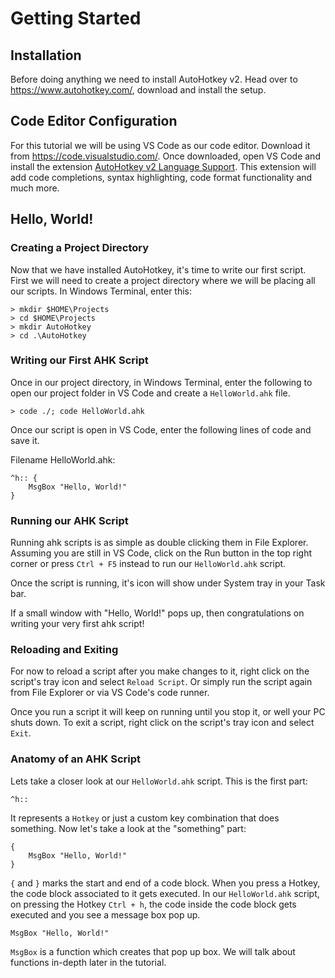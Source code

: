 # Getting Started

## Installation

Before doing anything we need to install AutoHotkey v2. Head over to https://www.autohotkey.com/, download and install the setup.

## Code Editor Configuration

For this tutorial we will be using VS Code as our code editor. Download it from https://code.visualstudio.com/. Once downloaded, open VS Code and install the extension [AutoHotkey v2 Language Support](https://marketplace.visualstudio.com/items?itemName=thqby.vscode-autohotkey2-lsp). This extension will add code completions, syntax highlighting, code format functionality and much more.

## Hello, World!

### Creating a Project Directory

Now that we have installed AutoHotkey, it's time to write our first script. First we will need to create a project directory where we will be placing all our scripts. In Windows Terminal, enter this:

```
> mkdir $HOME\Projects
> cd $HOME\Projects
> mkdir AutoHotkey
> cd .\AutoHotkey
```

### Writing our First AHK Script

Once in our project directory, in Windows Terminal, enter the following to open our project folder in VS Code and create a `HelloWorld.ahk` file.

```
> code ./; code HelloWorld.ahk
```

Once our script is open in VS Code, enter the following lines of code and save it.

Filename HelloWorld.ahk:

```ahk
^h:: {
    MsgBox "Hello, World!"
}
```

### Running our AHK Script

Running ahk scripts is as simple as double clicking them in File Explorer. Assuming you are still in VS Code, click on the Run button in the top right corner or press `Ctrl + F5` instead to run our `HelloWorld.ahk` script.

Once the script is running, it's icon will show under System tray in your Task bar.

If a small window with "Hello, World!" pops up, then congratulations on writing your very first ahk script!

### Reloading and Exiting

For now to reload a script after you make changes to it, right click on the script's tray icon and select `Reload Script`. Or simply run the script again from File Explorer or via VS Code's code runner.

Once you run a script it will keep on running until you stop it, or well your PC shuts down. To exit a script, right click on the script's tray icon and select `Exit`.

### Anatomy of an AHK Script

Lets take a closer look at our `HelloWorld.ahk` script. This is the first part: 

```ahk
^h::
```

It represents a `Hotkey` or just a custom key combination that does something. Now let's take a look at the "something" part:

```ahk
{
    MsgBox "Hello, World!"
}
```

`{` and `}` marks the start and end of a code block. When you press a Hotkey, the code block associated to it gets executed. In our `HelloWorld.ahk` script, on pressing the Hotkey `Ctrl + h`, the code inside the code block gets executed and you see a message box pop up.

```ahk
MsgBox "Hello, World!"
```

`MsgBox` is a function which creates that pop up box. We will talk about functions in-depth later in the tutorial.
